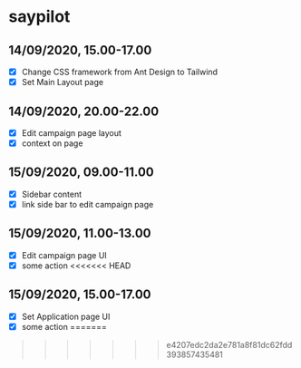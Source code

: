# saypilot

## 14/09/2020, 15.00-17.00

- [x] Change CSS framework from Ant Design to Tailwind
- [x] Set Main Layout page

## 14/09/2020, 20.00-22.00

- [x] Edit campaign page layout
- [x] context on page

## 15/09/2020, 09.00-11.00

- [x] Sidebar content
- [x] link side bar to edit campaign page

## 15/09/2020, 11.00-13.00

- [x] Edit campaign page UI
- [x] some action
<<<<<<< HEAD

## 15/09/2020, 15.00-17.00

- [x] Set Application page UI
- [x] some action
=======
>>>>>>> e4207edc2da2e781a8f81dc62fdd393857435481

